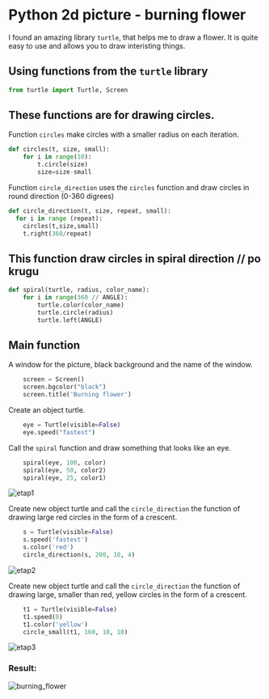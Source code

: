 
# Python 2d picture - burning flower
I found an amazing library ```turtle```, that helps me to draw a flower.
It is quite easy to use and allows you to draw interisting things.

## Using functions from the ```turtle``` library 
```python
from turtle import Turtle, Screen
```
## These functions are for drawing circles. 
Function ``` circles ``` make circles with a smaller radius on each iteration.
```python
def circles(t, size, small):
    for i in range(10):
        t.circle(size)
        size=size-small
```
Function ``` circle_direction ``` uses the ``` circles ``` function and draw circles in round direction (0-360 digrees)
```python
def circle_direction(t, size, repeat, small):
  for i in range (repeat):
    circles(t,size,small)
    t.right(360/repeat)

```
## This function draw circles in spiral direction // po krugu
```python
def spiral(turtle, radius, color_name):
    for i in range(360 // ANGLE):
        turtle.color(color_name)
        turtle.circle(radius)
        turtle.left(ANGLE)
```
## Main function
A window for the picture, black background and the name of the window.
```python
    screen = Screen()
    screen.bgcolor("black")
    screen.title('Burning flower')
```
Create an object turtle.
```python
    eye = Turtle(visible=False)
    eye.speed("fastest")
```
Call the ```spiral``` function and draw something that looks like an eye.
```python
    spiral(eye, 100, color)
    spiral(eye, 50, color2)
    spiral(eye, 25, color1)
```
![etap1](https://user-images.githubusercontent.com/72127610/110216250-562b0000-7eae-11eb-88f1-e61142ed177e.jpg)

Create new object turtle and call the ```circle_direction``` the function of drawing large red circles in the form of a crescent.
```python
    s = Turtle(visible=False)
    s.speed('fastest')
    s.color('red')
    circle_direction(s, 200, 10, 4)
```
![etap2](https://user-images.githubusercontent.com/72127610/110216438-7c9d6b00-7eaf-11eb-9501-cc036567fb2b.jpg)

Create new object turtle and call the ```circle_direction``` the function of drawing large, smaller than red, yellow circles in the form of a crescent.
```python
    t1 = Turtle(visible=False)
    t1.speed(0)
    t1.color('yellow')
    circle_small(t1, 160, 10, 10)
```
![etap3](https://user-images.githubusercontent.com/72127610/110216638-7491fb00-7eb0-11eb-9b67-c762ac47424e.jpg)

### Result:
![burning_flower](https://user-images.githubusercontent.com/72127610/110212868-b82f3980-7e9d-11eb-8745-d4d379ff2bff.jpg)
